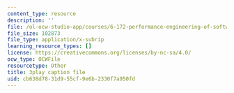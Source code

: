 ```yaml
---
content_type: resource
description: ''
file: /ol-ocw-studio-app/courses/6-172-performance-engineering-of-software-systems-fall-2018/cb638d7831d955cf9e6b2330f7a950fd_L1ung0wil9Y.vtt
file_size: 102873
file_type: application/x-subrip
learning_resource_types: []
license: https://creativecommons.org/licenses/by-nc-sa/4.0/
ocw_type: OCWFile
resourcetype: Other
title: 3play caption file
uid: cb638d78-31d9-55cf-9e6b-2330f7a950fd
---
```

